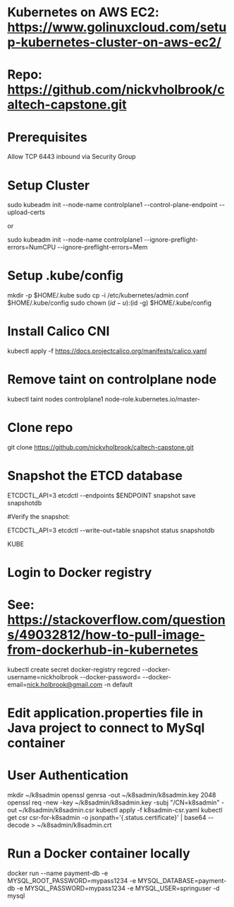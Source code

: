 # Kubernetes on AWS EC2: https://www.golinuxcloud.com/setup-kubernetes-cluster-on-aws-ec2/
# Repo: https://github.com/nickvholbrook/caltech-capstone.git

# Prerequisites

Allow TCP 6443 inbound via Security Group


# Setup Cluster

sudo kubeadm init --node-name controlplane1 --control-plane-endpoint <ip address> --upload-certs 

or

sudo kubeadm init --node-name controlplane1 --ignore-preflight-errors=NumCPU --ignore-preflight-errors=Mem

# Setup .kube/config
  mkdir -p $HOME/.kube
  sudo cp -i /etc/kubernetes/admin.conf $HOME/.kube/config
  sudo chown $(id -u):$(id -g) $HOME/.kube/config

# Install Calico CNI
kubectl apply -f https://docs.projectcalico.org/manifests/calico.yaml

# Remove taint on controlplane node
kubectl taint nodes controlplane1 node-role.kubernetes.io/master-

# Clone repo
git clone https://github.com/nickvholbrook/caltech-capstone.git

# Snapshot the ETCD database
ETCDCTL_API=3 etcdctl --endpoints $ENDPOINT snapshot save snapshotdb

#Verify the snapshot:

ETCDCTL_API=3 etcdctl --write-out=table snapshot status snapshotdb

KUBE


# Login to Docker registry
# See: https://stackoverflow.com/questions/49032812/how-to-pull-image-from-dockerhub-in-kubernetes
kubectl create secret docker-registry regcred --docker-username=nickholbrook --docker-password=<your-pword> --docker-email=nick.holbrook@gmail.com -n default

# Edit application.properties file in Java project to connect to MySql container

# User Authentication

mkdir ~/k8sadmin
openssl genrsa -out ~/k8sadmin/k8sadmin.key 2048
openssl req -new -key ~/k8sadmin/k8sadmin.key -subj "/CN=k8sadmin" -out ~/k8sadmin/k8sadmin.csr
kubectl apply -f k8sadmin-csr.yaml 
kubectl get csr csr-for-k8sadmin -o jsonpath='{.status.certificate}' | base64 --decode > ~/k8sadmin/k8sadmin.crt

# Run a Docker container locally
docker run --name payment-db -e MYSQL_ROOT_PASSWORD=mypass1234 -e MYSQL_DATABASE=payment-db -e MYSQL_PASSWORD=mypass1234 -e MYSQL_USER=springuser -d mysql